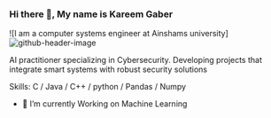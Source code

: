 ### Hi there 👋, My name is Kareem Gaber
![I am a computer systems engineer at Ainshams university] ![github-header-image](https://github.com/user-attachments/assets/0ea2464c-6ce4-4a48-adf9-ad4d88c7c59e)

AI practitioner specializing in Cybersecurity. Developing projects that integrate smart systems with robust security solutions

Skills: C / Java / C++ / python / Pandas / Numpy

- 🔭 I’m currently Working on Machine Learning




